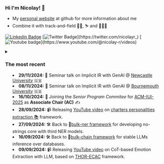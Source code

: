 ### Hi I'm Nicolay! 👋

* My [personal website](https://nicolay-r.github.io/) at github for more information about me
* Combine it with track-and-field 🏃‍♂️, ⛷️ and 🌊🏄‍♂️

[![Linkedin Badge](https://img.shields.io/badge/-LinkedIn-blue?style=flat-square&logo=Linkedin&logoColor=white&link=https://www.linkedin.com/in/nicolay-r/)](https://www.linkedin.com/in/nicolay-rusnachenko-b98635193/)
[![Twitter Badge](https://img.shields.io/badge/-Twitter-4c4cff?style=flat-square&logo=Twitter&logoColor=white&link=https://twitter.com/nicolayr_)](https://twitter.com/nicolayr_)
[![Youtube badge](https://img.shields.io/badge/-Youtube-Cc4c4c?style=flat-square&logo=Youtube&logoColor=white&link=https://twitter.com/nicolayr_)](https://www.youtube.com/@nicolay-r/videos)

<details>
<summary>

### The most recent
* **29/11/2024:** 🎤 Seminar talk on Implicit IR with GenAI @ [Newcastle University](https://www.ncl.ac.uk/) 🇬🇧
* **08/11/2024:** 🎤 Seminar talk on Implicit IR with GenAI @ [Bournemouth University](https://www.bournemouth.ac.uk/) 🇬🇧
* **16/10/2024:** 💼 Joining the *Senior Program Commitee* for [ACM-IUI-2025](https://iui.acm.org/2025/) as **Associate Chair (AC)** ✍️
* **28/09/2024:** 📹 Releasing [YouTube video](https://youtu.be/UQQsXfZyjjc) on [charters personalities extraction 📚](https://github.com/nicolay-r/deep-book-processing) framework.
* **27/09/2024:** 🛠️ Back to 🌟[bulk-ner framework](https://github.com/nicolay-r/bulk-ner) for developing no-strings core with third NER models.
* **16/09/2024:** 🛠️ Back to 🌟[bulk-chain framework](https://github.com/nicolay-r/bulk-chain) for stable LLMs inference over databases.
* **09/09/2024:** 📹 Releasing [YouTube video](https://www.youtube.com/watch?v=vRVDQa7vfkU) on CoT-based Emotion Extraction with LLM, based on [THOR-ECAC](https://aclanthology.org/2024.semeval-1.4/) framework.

</summary>

* **29/08/2024:** 📊 Initializing [RuOpinionNE-2024](https://github.com/dialogue-evaluation/RuOpinionNE-2024) competion page by joining [@dialogue-evaluation](https://github.com/dialogue-evaluation).
* **02/08/2024:** Joining the reviewer PC @ [AIST-2024](https://aistconf.org/) ✍️
* **24/07/2024:** Presenting [LLM reasoning advances 🧠 in author-related IR / Sentiment Analysis](https://github.com/nicolay-r/RuSentNE-LLM-Benchmark) @ [NLPSummit-2024](https://www.nlpsummit.org/nlp-summit-2024/)
* **02/07/2024:** Our [CombinedLoss-based](https://github.com/hyy-33/hyy33-WASSA-2024-Track-2) and [Role-play + Contrasting Reasoning](https://huggingface.co/collections/RicardoLee/chinchunmei-on-wassa2024-shared-task-1-66853bab4fd43e12c535efa8) studies on Empathy/Emotion prediction were accepted @ [WASSA-2024](https://workshop-wassa.github.io/) hosted by [ACL-2024](https://2024.aclweb.org/) 🇹🇭🥳
* **21/06/2024:** Our CoT [THOR-ECAC](https://aclanthology.org/2024.semeval-1.4/) and [CoT-NumHG-Mistral-7B](https://aclanthology.org/2024.semeval-1.40/) systems were presented @ [SemEval-2024](https://semeval.github.io/SemEval2024/) 🇲🇽 🥳
* **08/06/2024:** Paper on [charters personalities extraction 📚](https://github.com/nicolay-r/deep-book-processing) has been **accepted** for [LOD-2024](https://lod2024.icas.events/) @ Toscana, Italy 🇮🇹 🥳
* **31/05/2024:** Presenting 📊 [LLM application findings in SA](https://github.com/nicolay-r/RuSentNE-LLM-Benchmark) @ [DataFest-2024](
https://ods.ai/events/df2024-31-may-online) [online/youtube](https://www.youtube.com/watch?v=dPc7GwIKJK0) 
* **09/05/2024:** Taking part of the [i3-simulations](https://www.eventbrite.co.uk/e/techfusion-summit-i3-simulations-tickets-872633679827) @ Luten / UK on **9-10th May 2024** for MMI-NLP 🇬🇧 
* **07/05/2024:** Joining the reviewer PC @ [CIKM-2024](https://cikm2024.org/) ✍️
* **06/05/2024:** Joining the reviewer PC @ [LOD-2024](https://lod2024.icas.events/) ✍️
* **19/04/2024:** Our findings on LLMs reasoning prospects in Sentiment Analysis pre-printed @ [ArXiv](https://arxiv.org/abs/2305.17679) 🥳
* **05/04/2024:** Our [findings on LLMs reasoning prospects in Sentiment Analysis](https://github.com/nicolay-r/Reasoning-for-Sentiment-Analysis-Framework) were accepted @ [LJoM](https://link.springer.com/journal/12202) 🥳
* **25/03/2024:** Presenting our [ARElight demo](https://github.com/nicolay-r/ARElight/tree/v0.24.0) @ [ECIR-2024](https://www.ecir2024.org/accepted-paper/) 🥳
* **19/03/2024:** Our CoT LLM systems [#1](https://github.com/nicolay-r/THOR-ECAC) and [#2](https://github.com/GavinZhao19/SemEval24-NumAnalysis-CN) accepted @ [SemEval-2024](https://semeval.github.io/SemEval2024/) 🥳
* **01/03/2024:** *Research Fellow* in Multimodal NLP (🖼️+📰) @ [BU](https://staffprofiles.bournemouth.ac.uk/display/nrusnachenko) in the UK 💼
* **25/02/2024:** Joining the reviewer PC @ [BigCom2024](https://bigcom2024.com/) ✍️
* **22/02/2024:** Giving a [seminar](https://samoa.dcs.gla.ac.uk/events/viewtalk.jsp?id=19265) @ [Glasgow IR](https://www.gla.ac.uk/schools/computing/research/researchsections/ida-section/informationretrieval/) 🎤
* **13/02/2024:** Joining the reviewer PC @ [TextGraphs-17](https://sites.google.com/view/textgraphs2024) as a part of [ACL-2024](https://2024.aclweb.org/) ✍️
* **23/01/2024:** Joining the reviewer PC @ [AINL-2024](https://ainlconf.ru/) ✍️
* **19/01/2024:** Joining **distingushed reviewers** list @ [ACM TiiS](https://dl.acm.org/journal/tiis) 🥳✍️
* **17/10/2023:** Joining the reviewer PC @ [CHIIR-2024](https://chiir2024.github.io/) ✍️
* **19/03/2023:** Our systems [#1](https://aclanthology.org/2023.semeval-1.36/) and [#2](https://aclanthology.org/2023.semeval-1.178/) accepted @ [SemEval-2023](https://semeval.github.io/SemEval2023/) 🥳
* **02/04/2023:** Joining the reviewer PC @ [CIKM-2023](https://uobevents.eventsair.com/cikm2023//) ✍️
* **11/03/2023:** Giving a [seminar](https://nicolay-r.github.io/website/data/lecture_newcastle_11-03-2023.pdf) @ [Newcastle University](https://www.ncl.ac.uk/) in the UK 🎤
* **10/02/2023:** Giving a [seminar](https://www.wolfson.ox.ac.uk/event/xml-research-seminar-advances-sentiment-analysis-large-mass-media-documents) @ [Oxford Wolfson College](https://www.wolfson.ox.ac.uk/) in the UK 🎤
* **04/12/2022:** *Research Fellow* in NLP / IR @ [Newcastle University](https://www.ncl.ac.uk/) in the UK 💼

</details>
